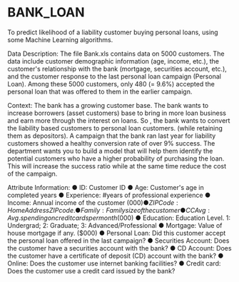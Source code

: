 # BANK_LOAN
To predict likelihood of a liability customer buying personal loans, using some Machine Learning algorithms.

Data Description:
The file Bank.xls contains data on 5000 customers. The data include customer
demographic information (age, income, etc.), the customer's relationship with the bank
(mortgage, securities account, etc.), and the customer response to the last personal
loan campaign (Personal Loan).
Among these 5000 customers, only 480 (= 9.6%) accepted the personal loan that was
offered to them in the earlier campaign.

Context:
The bank has a growing customer base. The bank wants to increase borrowers (asset
customers) base to bring in more loan business and earn more through the interest on
loans. So , the bank wants to convert the liability based customers to personal loan
customers. (while retaining them as depositors). A campaign that the bank ran last year
for liability customers showed a healthy conversion rate of over 9% success. The
department wants you to build a model that will help them identify the potential
customers who have a higher probability of purchasing the loan. This will increase the
success ratio while at the same time reduce the cost of the campaign.

Attribute Information: ● ID: Customer ID
● Age: Customer's age in completed years
● Experience: #years of professional experience
● Income: Annual income of the customer ($000)
● ZIP Code: Home Address ZIP code.
● Family: Family size of the customer
● CCAvg: Avg. spending on credit cards per month ($000)
● Education: Education Level. 1: Undergrad; 2: Graduate; 3:
  Advanced/Professional
● Mortgage: Value of house mortgage if any. ($000)
● Personal Loan: Did this customer accept the personal loan offered in the last
  campaign?
● Securities Account: Does the customer have a securities account with the bank?
● CD Account: Does the customer have a certificate of deposit (CD) account with
  the bank?
● Online: Does the customer use internet banking facilities?
● Credit card: Does the customer use a credit card issued by the bank?
